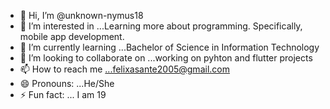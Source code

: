 - 👋 Hi, I’m @unknown-nymus18
- 👀 I’m interested in ...Learning more about programming. Specifically, mobile app development.
- 🌱 I’m currently learning ...Bachelor of Science in Information Technology
- 💞️ I’m looking to collaborate on ...working on pyhton and flutter projects
- 📫 How to reach me ...felixasante2005@gmail.com
- 😄 Pronouns: ...He/She
- ⚡ Fun fact: ... I am 19

<!---
unknown-nymus18/unknown-nymus18 is a ✨ special ✨ repository because its `README.md` (this file) appears on your GitHub profile.
You can click the Preview link to take a look at your changes.
---
